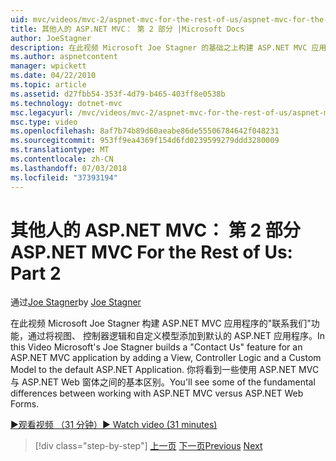 ```yaml
---
uid: mvc/videos/mvc-2/aspnet-mvc-for-the-rest-of-us/aspnet-mvc-for-the-rest-of-us-part-2
title: 其他人的 ASP.NET MVC： 第 2 部分 |Microsoft Docs
author: JoeStagner
description: 在此视频 Microsoft Joe Stagner 的基础之上构建 ASP.NET MVC 应用程序的联系我们功能视图、 控制器逻辑和自定义模型为 t...
ms.author: aspnetcontent
manager: wpickett
ms.date: 04/22/2010
ms.topic: article
ms.assetid: d27fbb54-353f-4d79-b465-403ff8e0538b
ms.technology: dotnet-mvc
msc.legacyurl: /mvc/videos/mvc-2/aspnet-mvc-for-the-rest-of-us/aspnet-mvc-for-the-rest-of-us-part-2
msc.type: video
ms.openlocfilehash: 8af7b74b89d60aeabe86de55506784642f048231
ms.sourcegitcommit: 953ff9ea4369f154d6fd0239599279ddd3280009
ms.translationtype: MT
ms.contentlocale: zh-CN
ms.lasthandoff: 07/03/2018
ms.locfileid: "37393194"
---
```

<a name="aspnet-mvc-for-the-rest-of-us-part-2"></a><span data-ttu-id="b9016-103">其他人的 ASP.NET MVC： 第 2 部分</span><span class="sxs-lookup"><span data-stu-id="b9016-103">ASP.NET MVC For the Rest of Us: Part 2</span></span>
====================
<span data-ttu-id="b9016-104">通过[Joe Stagner](https://github.com/JoeStagner)</span><span class="sxs-lookup"><span data-stu-id="b9016-104">by [Joe Stagner](https://github.com/JoeStagner)</span></span>

<span data-ttu-id="b9016-105">在此视频 Microsoft Joe Stagner 构建 ASP.NET MVC 应用程序的"联系我们"功能，通过将视图、 控制器逻辑和自定义模型添加到默认的 ASP.NET 应用程序。</span><span class="sxs-lookup"><span data-stu-id="b9016-105">In this Video Microsoft's Joe Stagner builds a "Contact Us" feature for an ASP.NET MVC application by adding a View, Controller Logic and a Custom Model to the default ASP.NET Application.</span></span> <span data-ttu-id="b9016-106">你将看到一些使用 ASP.NET MVC 与 ASP.NET Web 窗体之间的基本区别。</span><span class="sxs-lookup"><span data-stu-id="b9016-106">You'll see some of the fundamental differences between working with ASP.NET MVC versus ASP.NET Web Forms.</span></span>

[<span data-ttu-id="b9016-107">&#9654;观看视频 （31 分钟）</span><span class="sxs-lookup"><span data-stu-id="b9016-107">&#9654; Watch video (31 minutes)</span></span>](https://channel9.msdn.com/Blogs/ASP-NET-Site-Videos/aspnet-mvc-for-the-rest-of-us-part-2)

> [!div class="step-by-step"]
> <span data-ttu-id="b9016-108">[上一页](aspnet-mvc-for-the-rest-of-us-part-1.md)
> [下一页](aspnet-mvc-for-the-rest-of-us-part-3.md)</span><span class="sxs-lookup"><span data-stu-id="b9016-108">[Previous](aspnet-mvc-for-the-rest-of-us-part-1.md)
[Next](aspnet-mvc-for-the-rest-of-us-part-3.md)</span></span>
